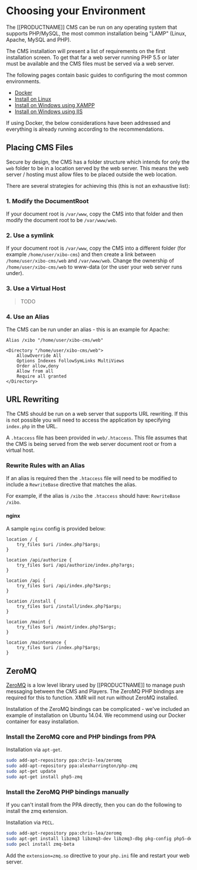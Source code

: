<!--toc=getting_started-->
# Choosing your Environment
The [[PRODUCTNAME]] CMS can be run on any operating system that supports PHP/MySQL, the most common installation being "LAMP" (Linux, Apache, MySQL and PHP).

The CMS installation will present a list of requirements on the first installation
 screen. To get that far a web server running PHP 5.5 or later must be available and the CMS files must be served via a web server.

The following pages contain basic guides to configuring the most common environments.

- [Docker](install_docker.html)
- [Install on Linux](install_environment_linux.html)
- [Install on Windows using XAMPP](install_environment_windows_xampp.html)
- [Install on Windows using IIS](install_environment_windows_iis.html)

If using Docker, the below considerations have been addressed and everything is
 already running according to the recommendations.

## Placing CMS Files
Secure by design, the CMS has a folder structure which intends for only the `web` folder to be in a location served by the web server. This means the web server / hosting must allow files to be placed outside the web location.

There are several strategies for achieving this (this is not an exhaustive list):

### 1. Modify the DocumentRoot
If your document root is `/var/www`, copy the CMS into that folder and then modify the document root to be `/var/www/web`.

### 2. Use a symlink
If your document root is `/var/www`, copy the CMS into a different folder (for example `/home/user/xibo-cms`) and then create a link between `/home/user/xibo-cms/web` and `/var/www/web`. Change the ownership of `/home/user/xibo-cms/web` to www-data (or the user your web server runs under).

### 3. Use a Virtual Host
 > TODO

### 4. Use an Alias
The CMS can be run under an alias - this is an example for Apache:

```
Alias /xibo "/home/user/xibo-cms/web"

<Directory "/home/user/xibo-cms/web">
    AllowOverride All
    Options Indexes FollowSymLinks MultiViews
    Order allow,deny
    Allow from all
    Require all granted
</Directory>
```

## URL Rewriting
The CMS should be run on a web server that supports URL rewriting. If this is not possible you will need to access the application by specifying `index.php` in the URL.

A `.htaccess` file has been provided in `web/.htaccess`. This file assumes that the CMS is being served from the web server document root or from a virtual host.

### Rewrite Rules with an Alias
If an alias is required then the `.htaccess` file will need to be modified to include a `RewriteBase` directive that matches
the alias.

For example, if the alias is `/xibo` the `.htaccess` should have: `RewriteBase /xibo`.

#### nginx
A sample `nginx` config is provided below:

```
location / {
    try_files $uri /index.php?$args;
}

location /api/authorize {
    try_files $uri /api/authorize/index.php?args;
}

location /api {
    try_files $uri /api/index.php?$args;
}

location /install {
    try_files $uri /install/index.php?$args;
}

location /maint {
    try_files $uri /maint/index.php?$args;
}

location /maintenance {
    try_files $uri /index.php?$args;
}

```

<a id="zeroMQ"></a>
## ZeroMQ
[ZeroMQ](http://zeromq.org/) is a low level library used by [[PRODUCTNAME]] to
 manage push messaging between the CMS and Players. The ZeroMQ PHP bindings are
 required for this to function. XMR will not run without ZeroMQ installed.

Installation of the ZeroMQ bindings can be complicated - we've included an example
 of installation on Ubuntu 14.04. We recommend using our Docker container for
 easy installation.

### Install the ZeroMQ core and PHP bindings from PPA
Installation via `apt-get`.

```bash
sudo add-apt-repository ppa:chris-lea/zeromq
sudo add-apt-repository ppa:alexharrington/php-zmq
sudo apt-get update
sudo apt-get install php5-zmq
```

### Install the ZeroMQ PHP bindings manually
If you can't install from the PPA directly, then you can do the following to
install the zmq extension.

Installation via `PECL`.

```bash
sudo add-apt-repository ppa:chris-lea/zeromq
sudo apt-get install libzmq3 libzmq3-dev libzmq3-dbg pkg-config php5-dev build-essential php-pear
sudo pecl install zmq-beta
```

Add the `extension=zmq.so` directive to your `php.ini` file and restart your
 web server.
